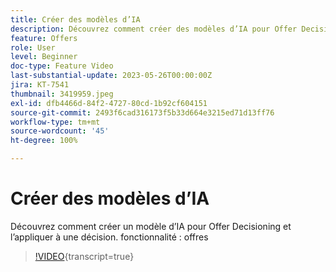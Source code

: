 ```yaml
---
title: Créer des modèles d’IA
description: Découvrez comment créer des modèles d’IA pour Offer Decisioning et les appliquer à une décision.
feature: Offers
role: User
level: Beginner
doc-type: Feature Video
last-substantial-update: 2023-05-26T00:00:00Z
jira: KT-7541
thumbnail: 3419959.jpeg
exl-id: dfb4466d-84f2-4727-80cd-1b92cf604151
source-git-commit: 2493f6cad316173f5b33d664e3215ed71d13ff76
workflow-type: tm+mt
source-wordcount: '45'
ht-degree: 100%

---
```


# Créer des modèles d’IA

Découvrez comment créer un modèle d’IA pour Offer Decisioning et l’appliquer à une décision.
fonctionnalité : offres

>[!VIDEO](https://video.tv.adobe.com/v/3419959/?learn=on){transcript=true}
